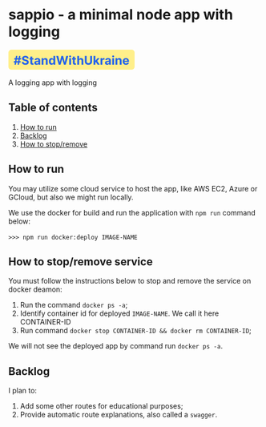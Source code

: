 # sappio - a minimal node app with logging
[![StandWithUkraine](https://raw.githubusercontent.com/vshymanskyy/StandWithUkraine/main/badges/StandWithUkraine.svg)](https://github.com/vshymanskyy/StandWithUkraine/blob/main/docs/README.md)

A logging app with logging

## Table of contents

1. [How to run](#how-to-run)
2. [Backlog](#backlog)
3. [How to stop/remove](#how-to-stop/remove-service)

## How to run

You may utilize some cloud service to host the app, like AWS EC2, Azure or GCloud, but also we might run locally. 

We use the docker for build and run the application with ```npm run``` command below:
    
```>>> npm run docker:deploy IMAGE-NAME```

## How to stop/remove service

You must follow the instructions below to stop and remove the service on docker deamon:

1) Run the command ```docker ps -a```;
2) Identify container id for deployed ```IMAGE-NAME```. We call it here CONTAINER-ID
3) Run command ```docker stop CONTAINER-ID && docker rm CONTAINER-ID```; 

We will not see the deployed app by command run ```docker ps -a```. 

## Backlog

I plan to:

1. Add some other routes for educational purposes;
2. Provide automatic route explanations, also called a `swagger`.


